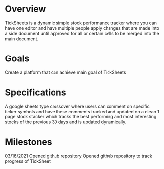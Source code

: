 # Overview
TickSheets is a dynamic simple stock performance tracker where you can have one editor and have multiple people apply changes that are made into a side document until approved for all or certain cells to be merged into the main document.

# Goals
Create a platform that can achieve main goal of TickSheets

# Specifications
A google sheets type crossover where users can comment on specific ticker symbols and have these comments tracked and updated on a clean 1 page stock stacker which tracks the best performing and most interesting stocks of the previous 30 days and is updated dynamically.

# Milestones
03/16/2021 Opened github repository
Opened github repository to track progress of TickSheet
